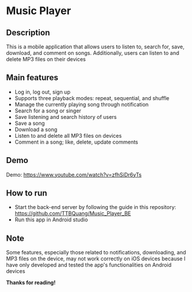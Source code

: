 # Music Player

## Description
This is a mobile application that allows users to listen to, search for, save, download, and comment on songs. Additionally, users can listen to and delete MP3 files on their devices

## Main features
- Log in, log out, sign up
- Supports three playback modes: repeat, sequential, and shuffle
- Manage the currently playing song through notification
- Search for a song or singer
- Save listening and search history of users
- Save a song
- Download a song
- Listen to and delete all MP3 files on devices
- Comment in a song; like, delete, update comments

## Demo
Demo: https://www.youtube.com/watch?v=zfhSiDr6yTs

## How to run
- Start the back-end server by following the guide in this repository: https://github.com/TTBQuang/Music_Player_BE
- Run this app in Android studio

## Note
Some features, especially those related to notifications, downloading, and MP3 files on the device, may not work correctly on iOS devices because I have only developed and tested the app's functionalities on Android devices

__Thanks for reading!__
